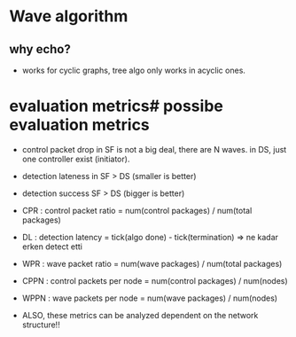 # Wave algorithm

## why echo?
- works for cyclic graphs, tree algo only works in acyclic ones.

# evaluation metrics# possibe evaluation metrics

- control packet drop in SF is not a big deal, there are N waves. in DS, just one controller exist (initiator).
- detection lateness in SF > DS (smaller is better)
- detection success SF > DS (bigger is better)

- CPR : control packet ratio = num(control packages) / num(total packages)
- DL : detection latency = tick(algo done) - tick(termination) => ne kadar erken detect etti
- WPR : wave packet ratio = num(wave packages) / num(total packages)
- CPPN : control packets per node = num(control packages) / num(nodes)
- WPPN : wave packets per node = num(wave packages) / num(nodes)

- ALSO, these metrics can be analyzed dependent on the network structure!!
